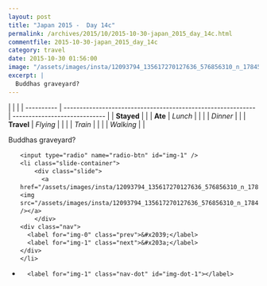```yaml
---
layout: post
title: "Japan 2015 -  Day 14c"
permalink: /archives/2015/10/2015-10-30-japan_2015_day_14c.html
commentfile: 2015-10-30-japan_2015_day_14c
category: travel
date: 2015-10-30 01:56:00
image: "/assets/images/insta/12093794_135617270127636_576856310_n_17845084969047535.jpg"
excerpt: |
  Buddhas graveyard?
---
```


|            |                                                              |
| ---------- | ------------------------------------------------------------ | ----------------------------- |
| **Stayed** |  |
| **Ate**    | _Lunch_                                                      |          |
|            | _Dinner_                                                     |          |
| **Travel** | _Flying_                                                     |          |
|            | _Train_                                                      |          |
|            | _Walking_                                                    |          |


Buddhas graveyard?


<ul class="slides">

    <input type="radio" name="radio-btn" id="img-1" />
    <li class="slide-container">
        <div class="slide">
          <a href="/assets/images/insta/12093794_135617270127636_576856310_n_17845084969047535.jpg"><img src="/assets/images/insta/12093794_135617270127636_576856310_n_17845084969047535.jpg" /></a>
        </div>
    <div class="nav">
      <label for="img-0" class="prev">&#x2039;</label>
      <label for="img-1" class="next">&#x203a;</label>
    </div>
    </li>
			
<li class="nav-dots">

      <label for="img-1" class="nav-dot" id="img-dot-1"></label>

</li>
</ul>        
             

		